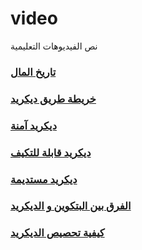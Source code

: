 # video
نص الفيديوهات التعليمية
### [تاريخ المال](scripts/history-of-money-ar.md)
### [خريطة طريق ديكريد](scripts/decred-roadmap-ar.md)
### [ديكريد آمنة](scripts/decred-secure.md)
### [ديكريد قابلة للتكيف](scripts/decred-adaptable.md)
### [ديكريد مستديمة](scripts/decred-sustainable.md)
### [الفرق بين البتكوين و الديكريد](sscripts/how-decred-is-unique.md)
### [كيفية تحصيص الديكريد](scripts/how-to-stake-DCR.md)
